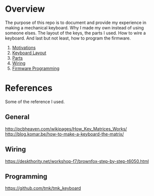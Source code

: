# Overview
The purpose of this repo is to document and provide my experience in making a mechanical keyboard. Why I made my own instead of using someone elses. The layout of the keys, the parts I used. How to wire a keyboard. And last but not least, how to program the firmware.

1. [Motivations](Motivation/README.md)
2. [Keyboard Layout](Layout/README.md)
3. [Parts](Parts/README.md)
4. [Wiring](Wiring/README.md)
5. [Firmware Programming](Firmware/README.md)

# References
Some of the reference I used.
## General
http://pcbheaven.com/wikipages/How_Key_Matrices_Works/
http://blog.komar.be/how-to-make-a-keyboard-the-matrix/
## Wiring
https://deskthority.net/workshop-f7/brownfox-step-by-step-t6050.html
## Programming
https://github.com/tmk/tmk_keyboard
